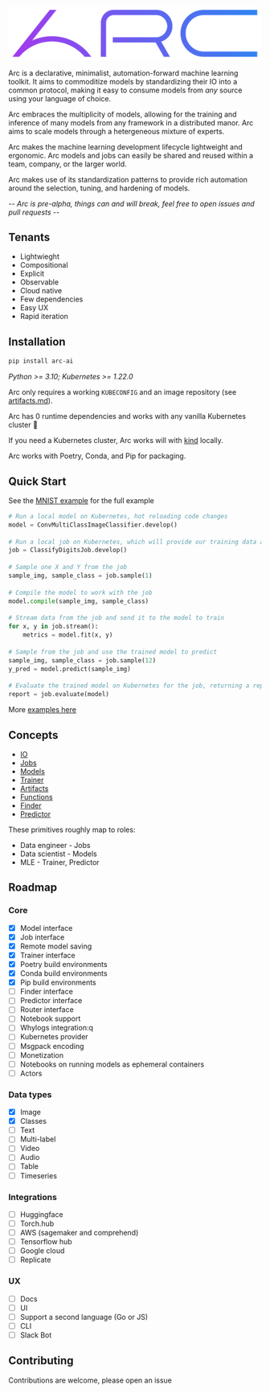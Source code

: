 ![logo](./static/logo.png "Logo")

Arc is a declarative, minimalist, automation-forward machine learning toolkit. It aims to commoditize models by standardizing their IO into a common protocol, making it easy to consume models from _any_ source using your language of choice.   

Arc embraces the multiplicity of models, allowing for the training and inference of many models from any framework in a distributed manor. Arc aims to scale models through a hetergeneous mixture of experts.

Arc makes the machine learning development lifecycle lightweight and ergonomic. Arc models and jobs can easily be shared and reused within a team, company, or the larger world.   

Arc makes use of its standardization patterns to provide rich automation around the selection, tuning, and hardening of models.

-- _Arc is pre-alpha, things can and will break, feel free to open issues and pull requests_ --

## Tenants

* Lightwieght
* Compositional
* Explicit
* Observable
* Cloud native
* Few dependencies
* Easy UX
* Rapid iteration

## Installation

```sh
pip install arc-ai
```

_Python >= 3.10; Kubernetes >= 1.22.0_

Arc only requires a working `KUBECONFIG` and an image repository (see [artifacts.md](./docs/artifacts.md)). 

Arc has 0 runtime dependencies and works with any vanilla Kubernetes cluster :slightly_smiling_face:  

If you need a Kubernetes cluster, Arc works will with [kind](https://kind.sigs.k8s.io/) locally.

Arc works with Poetry, Conda, and Pip for packaging.

## Quick Start

See the [MNIST example](examples/mnist/models/keras/classifier.py) for the full example

```python
# Run a local model on Kubernetes, hot reloading code changes
model = ConvMultiClassImageClassifier.develop()

# Run a local job on Kubernetes, which will provide our training data and eval
job = ClassifyDigitsJob.develop()

# Sample one X and Y from the job
sample_img, sample_class = job.sample(1)

# Compile the model to work with the job
model.compile(sample_img, sample_class)

# Stream data from the job and send it to the model to train
for x, y in job.stream():
    metrics = model.fit(x, y)

# Sample from the job and use the trained model to predict
sample_img, sample_class = job.sample(12)
y_pred = model.predict(sample_img)

# Evaluate the trained model on Kubernetes for the job, returning a report
report = job.evaluate(model)
```

More [examples here](./examples)

## Concepts

* [IO](./docs/io.md)
* [Jobs](./docs/jobs.md)
* [Models](./docs/models.md)
* [Trainer](./docs/trainer.md)
* [Artifacts](./docs/artifacts.md)
* [Functions](./docs/functions.md)
* [Finder](./docs/finder.md)
* [Predictor](./docs/predictor.md)

These primitives roughly map to roles:

* Data engineer - Jobs
* Data scientist - Models
* MLE - Trainer, Predictor

## Roadmap

### Core
- [x] Model interface
- [x] Job interface
- [x] Remote model saving
- [x] Trainer interface
- [x] Poetry build environments
- [x] Conda build environments
- [x] Pip build environments
- [ ] Finder interface
- [ ] Predictor interface
- [ ] Router interface
- [ ] Notebook support
- [ ] Whylogs integration:q
- [ ] Kubernetes provider
- [ ] Msgpack encoding
- [ ] Monetization
- [ ] Notebooks on running models as ephemeral containers
- [ ] Actors

### Data types
- [x] Image
- [x] Classes
- [ ] Text
- [ ] Multi-label
- [ ] Video
- [ ] Audio
- [ ] Table
- [ ] Timeseries

### Integrations
- [ ] Huggingface
- [ ] Torch.hub
- [ ] AWS (sagemaker and comprehend)
- [ ] Tensorflow hub
- [ ] Google cloud
- [ ] Replicate

### UX
- [ ] Docs
- [ ] UI
- [ ] Support a second language (Go or JS)
- [ ] CLI
- [ ] Slack Bot

## Contributing

Contributions are welcome, please open an issue